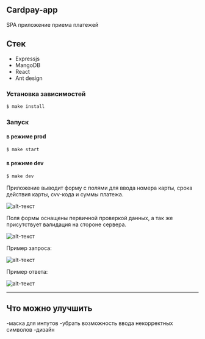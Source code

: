 ## Cardpay-app
SPA приложение приема платежей

## Стек
- Expressjs
- MangoDB
- React
- Ant design

### Установка зависимостей

```sh
$ make install
```

### Запуск

#### в режиме prod
```sh
$ make start
```
#### в режиме dev
```sh
$ make dev
```

Приложение выводит форму с полями для ввода номера карты, срока действия карты, cvv-кода и суммы платежа.

![alt-текст](https://i.ibb.co/2Wq6YWh/interface1.png "Основной интерфейс")

Поля формы оснащены первичной проверкой данных, а так же присутствует валидация на стороне сервера.

![alt-текст](https://i.ibb.co/N1kpxTJ/2022-03-23-23-23-55.png "Заполненная форма")

Пример запроса:

![alt-текст](https://i.ibb.co/BBfkssk/req.png "request")

Пример ответа:

![alt-текст](https://i.ibb.co/khjPtFG/res.png "response")

---

## Что можно улучшить

-маска для инпутов
-убрать возможность ввода некорректных символов
-дизайн
